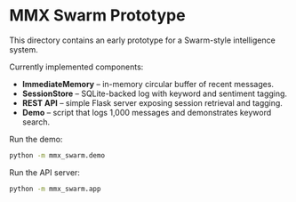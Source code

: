 # MMX Swarm Prototype

This directory contains an early prototype for a Swarm-style intelligence system.

Currently implemented components:

- **ImmediateMemory** – in-memory circular buffer of recent messages.
- **SessionStore** – SQLite-backed log with keyword and sentiment tagging.
- **REST API** – simple Flask server exposing session retrieval and tagging.
- **Demo** – script that logs 1,000 messages and demonstrates keyword search.

Run the demo:

```bash
python -m mmx_swarm.demo
```

Run the API server:

```bash
python -m mmx_swarm.app
```
